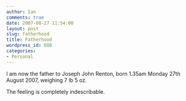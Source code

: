 ```yaml
---
author: Ian
comments: true
date: 2007-08-27 11:54:00
layout: post
slug: fatherhood
title: Fatherhood
wordpress_id: 608
categories:
- Personal
---
```


I am now the father to Joseph John Renton, born 1.35am Monday 27th August 2007, weighing 7 lb 5 oz.  

The feeling is completely indescribable.
